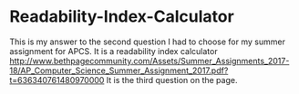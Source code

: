# Readability-Index-Calculator
This is my answer to the second question I had to choose for my summer assignment for APCS. It is a readability index calculator 
http://www.bethpagecommunity.com/Assets/Summer_Assignments_2017-18/AP_Computer_Science_Summer_Assignment_2017.pdf?t=636340761480970000
It is the third question on the page. 
